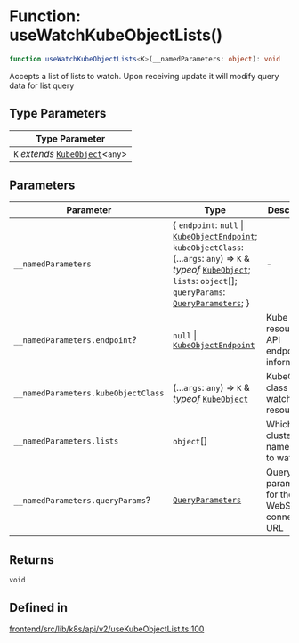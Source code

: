 # Function: useWatchKubeObjectLists()

```ts
function useWatchKubeObjectLists<K>(__namedParameters: object): void
```

Accepts a list of lists to watch.
Upon receiving update it will modify query data for list query

## Type Parameters

| Type Parameter |
| ------ |
| `K` *extends* [`KubeObject`](../../../../KubeObject/classes/KubeObject.md)\<`any`\> |

## Parameters

| Parameter | Type | Description |
| ------ | ------ | ------ |
| `__namedParameters` | \{ `endpoint`: `null` \| [`KubeObjectEndpoint`](../../KubeObjectEndpoint/interfaces/KubeObjectEndpoint.md); `kubeObjectClass`: (...`args`: `any`) => `K` & *typeof* [`KubeObject`](../../../../KubeObject/classes/KubeObject.md); `lists`: `object`[]; `queryParams`: [`QueryParameters`](../../../v1/queryParameters/interfaces/QueryParameters.md); \} | - |
| `__namedParameters.endpoint`? | `null` \| [`KubeObjectEndpoint`](../../KubeObjectEndpoint/interfaces/KubeObjectEndpoint.md) | Kube resource API endpoint information |
| `__namedParameters.kubeObjectClass` | (...`args`: `any`) => `K` & *typeof* [`KubeObject`](../../../../KubeObject/classes/KubeObject.md) | KubeObject class of the watched resource list |
| `__namedParameters.lists` | `object`[] | Which clusters and namespaces to watch |
| `__namedParameters.queryParams`? | [`QueryParameters`](../../../v1/queryParameters/interfaces/QueryParameters.md) | Query parameters for the WebSocket connection URL |

## Returns

`void`

## Defined in

[frontend/src/lib/k8s/api/v2/useKubeObjectList.ts:100](https://github.com/headlamp-k8s/headlamp/blob/2481a1c9f2b4a69a9320466e7a455215b14b97b0/frontend/src/lib/k8s/api/v2/useKubeObjectList.ts#L100)
